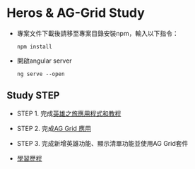 # Heros & AG-Grid Study

* 專案文件下載後請移至專案目錄安裝npm，輸入以下指令：

  ```
  npm install
  ```

* 開啟angular server
  
  ```
  ng serve --open
  ```

## Study STEP

* STEP 1. 完成[英雄之旅應用程式和教程](https://angular.tw/tutorial/tour-of-heroes)


* STEP 2. 完成[AG Grid 應用](https://www.ag-grid.com/)

* STEP 3. 完成新增英雄功能、顯示清單功能並使用AG Grid套件

* [學習歷程](LEARNING_PORTFOLIO.md)
